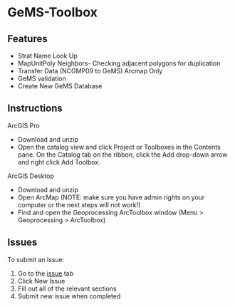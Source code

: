 # GeMS-Toolbox


## Features

* Strat Name Look Up
* MapUnitPoly Neighbors- Checking adjacent polygons for duplication
* Transfer Data (NCGMP09 to GeMS) Arcmap Only
* GeMS validation
* Create New GeMS Database


## Instructions
ArcGIS Pro
* Download and unzip
* Open the catalog view and click Project or Toolboxes in the Contents pane. On the Catalog tab on the ribbon, click the Add drop-down arrow and right click Add Toolbox.

ArcGIS Desktop
* Download and unzip
* Open ArcMap (NOTE: make sure you have admin rights on your computer or the next steps will not work!)
* Find and open the Geoprocessing ArcToolbox window (Menu > Geoprocessing > ArcToolbox)

## Issues

To submit an issue:

1. Go to the [issue](https://github.com/ncgmp09/GeMS-ArcPro-Toolbox/issues) tab
2. Click New Issue
3. Fill out all of the relevant sections
4. Submit new issue when completed
